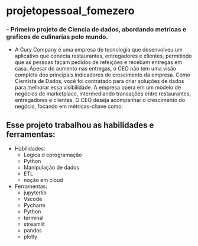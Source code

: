 # projetopessoal_fomezero
### - Primeiro projeto de Ciencia de dados, abordando metricas e graficos de culinarias pelo mundo.

- A Cury Company é uma empresa de tecnologia que desenvolveu um aplicativo que conecta restaurantes, entregadores e clientes, permitindo que as pessoas façam pedidos de refeições e recebam entregas em casa. Apesar do aumento nas entregas, o CEO não tem uma visão completa dos principais indicadores de crescimento da empresa. Como Cientista de Dados, você foi contratado para criar soluções de dados para melhorar essa visibilidade. A empresa opera em um modelo de negócios de marketplace, intermediando transações entre restaurantes, entregadores e clientes. O CEO deseja acompanhar o crescimento do negócio, focando em métricas-chave como:
 ## Esse projeto trabalhou as  habilidades e ferramentas:
 - Habilidades: 
   - Logica d eprogramação
   - Python
   - Manipulação de dados
   - ETL
   - noção em cloud
- Ferramentas:
  - jupyterlib
  - Vscode
  - Pycharm
  - Python
  - terminal
  - streamlit
  - pandas
  - plotly

